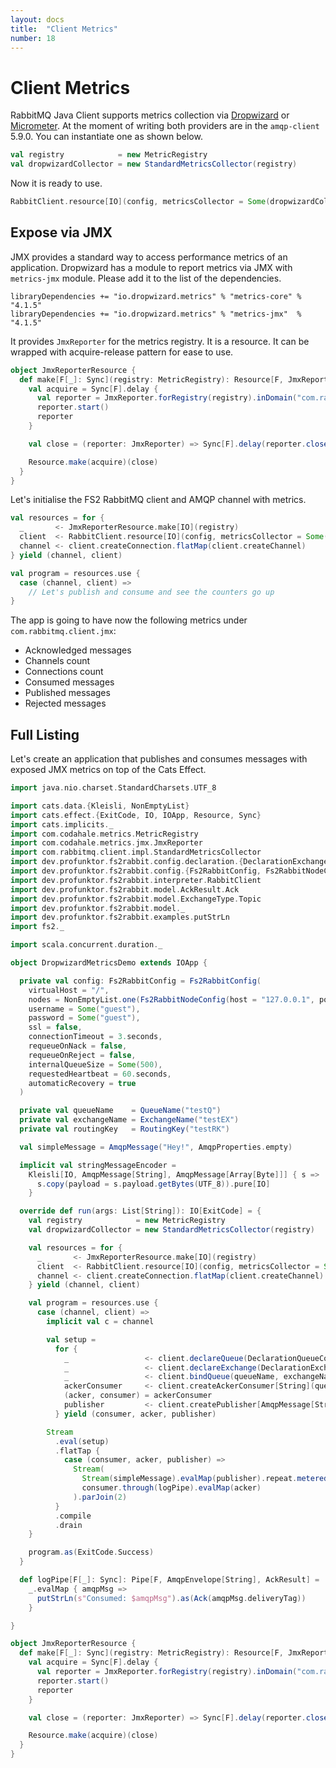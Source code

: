 ```yaml
---
layout: docs
title:  "Client Metrics"
number: 18
---
```


# Client Metrics

RabbitMQ Java Client supports metrics collection via [Dropwizard](https://www.rabbitmq.com/blog/2016/11/30/metrics-support-in-rabbitmq-java-client-4-0/) or [Micrometer](https://www.rabbitmq.com/blog/2018/04/10/rabbitmq-java-client-metrics-with-micrometer-and-datadog/).
At the moment of writing both providers are in the `amqp-client` 5.9.0. You can instantiate one as shown below.

```scala
val registry            = new MetricRegistry
val dropwizardCollector = new StandardMetricsCollector(registry)
``` 

Now it is ready to use.

```scala
RabbitClient.resource[IO](config, metricsCollector = Some(dropwizardCollector))
```

## Expose via JMX

JMX provides a standard way to access performance metrics of an application. Dropwizard has a module to report metrics
via JMX with `metrics-jmx` module. Please add it to the list of the dependencies. 

```
libraryDependencies += "io.dropwizard.metrics" % "metrics-core" % "4.1.5"
libraryDependencies += "io.dropwizard.metrics" % "metrics-jmx"  % "4.1.5"
```

It provides `JmxReporter` for the metrics registry. It is a resource. It can be wrapped with acquire-release pattern for
ease to use. 

```scala
object JmxReporterResource {
  def make[F[_]: Sync](registry: MetricRegistry): Resource[F, JmxReporter] = {
    val acquire = Sync[F].delay {
      val reporter = JmxReporter.forRegistry(registry).inDomain("com.rabbitmq.client.jmx").build
      reporter.start()
      reporter
    }

    val close = (reporter: JmxReporter) => Sync[F].delay(reporter.close()).void

    Resource.make(acquire)(close)
  }
}
```

Let's initialise the FS2 RabbitMQ client and AMQP channel with metrics.

```scala
val resources = for {
  _       <- JmxReporterResource.make[IO](registry)
  client  <- RabbitClient.resource[IO](config, metricsCollector = Some(dropwizardCollector))
  channel <- client.createConnection.flatMap(client.createChannel)
} yield (channel, client)

val program = resources.use {
  case (channel, client) =>
    // Let's publish and consume and see the counters go up
}
```

The app is going to have now the following metrics under `com.rabbitmq.client.jmx`:
* Acknowledged messages
* Channels count
* Connections count
* Consumed messages
* Published messages
* Rejected messages

## Full Listing

Let's create an application that publishes and consumes messages with exposed JMX metrics on top of the Cats Effect.

```scala mdoc:silent
import java.nio.charset.StandardCharsets.UTF_8

import cats.data.{Kleisli, NonEmptyList}
import cats.effect.{ExitCode, IO, IOApp, Resource, Sync}
import cats.implicits._
import com.codahale.metrics.MetricRegistry
import com.codahale.metrics.jmx.JmxReporter
import com.rabbitmq.client.impl.StandardMetricsCollector
import dev.profunktor.fs2rabbit.config.declaration.{DeclarationExchangeConfig, DeclarationQueueConfig}
import dev.profunktor.fs2rabbit.config.{Fs2RabbitConfig, Fs2RabbitNodeConfig}
import dev.profunktor.fs2rabbit.interpreter.RabbitClient
import dev.profunktor.fs2rabbit.model.AckResult.Ack
import dev.profunktor.fs2rabbit.model.ExchangeType.Topic
import dev.profunktor.fs2rabbit.model._
import dev.profunktor.fs2rabbit.examples.putStrLn
import fs2._

import scala.concurrent.duration._

object DropwizardMetricsDemo extends IOApp {

  private val config: Fs2RabbitConfig = Fs2RabbitConfig(
    virtualHost = "/",
    nodes = NonEmptyList.one(Fs2RabbitNodeConfig(host = "127.0.0.1", port = 5672)),
    username = Some("guest"),
    password = Some("guest"),
    ssl = false,
    connectionTimeout = 3.seconds,
    requeueOnNack = false,
    requeueOnReject = false,
    internalQueueSize = Some(500),
    requestedHeartbeat = 60.seconds,
    automaticRecovery = true
  )

  private val queueName    = QueueName("testQ")
  private val exchangeName = ExchangeName("testEX")
  private val routingKey   = RoutingKey("testRK")

  val simpleMessage = AmqpMessage("Hey!", AmqpProperties.empty)

  implicit val stringMessageEncoder =
    Kleisli[IO, AmqpMessage[String], AmqpMessage[Array[Byte]]] { s =>
      s.copy(payload = s.payload.getBytes(UTF_8)).pure[IO]
    }

  override def run(args: List[String]): IO[ExitCode] = {
    val registry            = new MetricRegistry
    val dropwizardCollector = new StandardMetricsCollector(registry)

    val resources = for {
      _       <- JmxReporterResource.make[IO](registry)
      client  <- RabbitClient.resource[IO](config, metricsCollector = Some(dropwizardCollector))
      channel <- client.createConnection.flatMap(client.createChannel)
    } yield (channel, client)

    val program = resources.use {
      case (channel, client) =>
        implicit val c = channel

        val setup =
          for {
            _                 <- client.declareQueue(DeclarationQueueConfig.default(queueName))
            _                 <- client.declareExchange(DeclarationExchangeConfig.default(exchangeName, Topic))
            _                 <- client.bindQueue(queueName, exchangeName, routingKey)
            ackerConsumer     <- client.createAckerConsumer[String](queueName)
            (acker, consumer) = ackerConsumer
            publisher         <- client.createPublisher[AmqpMessage[String]](exchangeName, routingKey)
          } yield (consumer, acker, publisher)

        Stream
          .eval(setup)
          .flatTap {
            case (consumer, acker, publisher) =>
              Stream(
                Stream(simpleMessage).evalMap(publisher).repeat.metered(1.second),
                consumer.through(logPipe).evalMap(acker)
              ).parJoin(2)
          }
          .compile
          .drain
    }

    program.as(ExitCode.Success)
  }

  def logPipe[F[_]: Sync]: Pipe[F, AmqpEnvelope[String], AckResult] =
    _.evalMap { amqpMsg =>
      putStrLn(s"Consumed: $amqpMsg").as(Ack(amqpMsg.deliveryTag))
    }

}

object JmxReporterResource {
  def make[F[_]: Sync](registry: MetricRegistry): Resource[F, JmxReporter] = {
    val acquire = Sync[F].delay {
      val reporter = JmxReporter.forRegistry(registry).inDomain("com.rabbitmq.client.jmx").build
      reporter.start()
      reporter
    }

    val close = (reporter: JmxReporter) => Sync[F].delay(reporter.close()).void

    Resource.make(acquire)(close)
  }
}
```
